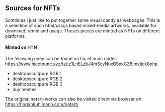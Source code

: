 ## Sources for NFTs

Somtimes i just like to put together some visual candy as webpages. 
This is a selection of such html/css/js based mixed-media artworks, 
available for download, remix and usage. Theses pieces are minted 
as NFTs on different platforms.

#### Minted on H=N

The following oney can be found on hic et nunc under:
https://www.hicetnunc.xyz/tz/tz1LnELzbJ4mSoyNuxBSnkGZ6jmvjtck8ohp

+ desktopscultpure RGB 1
+ desktopscultpure RGB 2
+ desktopscultpure RGB 3
+ buy memes

The original netart-works can also be visited direct via browser on:
https://floriankuhlmann.com/netart/
 

